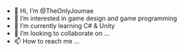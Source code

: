 - 👋 Hi, I’m @TheOnlyJoumae
- 👀 I’m interested in game design and game programming
- 🌱 I’m currently learning C# & Unity
- 💞️ I’m looking to collaborate on ...
- 📫 How to reach me ...

<!---
TheOnlyJoumae/TheOnlyJoumae is a ✨ special ✨ repository because its `README.md` (this file) appears on your GitHub profile.
You can click the Preview link to take a look at your changes.
--->

